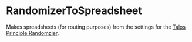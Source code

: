 # RandomizerToSpreadsheet
Makes spreadsheets (for routing purposes) from the settings for the [Talos Principle Randomzier](https://github.com/apple1417/Talos-Sigil-Randomizer).
